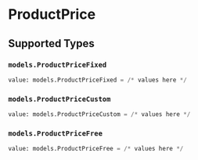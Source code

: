 # ProductPrice


## Supported Types

### `models.ProductPriceFixed`

```python
value: models.ProductPriceFixed = /* values here */
```

### `models.ProductPriceCustom`

```python
value: models.ProductPriceCustom = /* values here */
```

### `models.ProductPriceFree`

```python
value: models.ProductPriceFree = /* values here */
```

